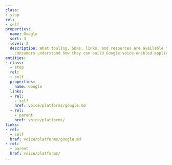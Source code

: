 ```yaml
---
class:
- stop
rel:
- self
properties:
  name: Google
  sort: 3
  level: 2
  description: What tooling, SDKs, links, and resources are available to help API
    consumers understand how they can build Google voice-enabled applications?
entities:
- class:
  - stop
  rel:
  - self
  properties:
    name: Google
  links:
  - rel:
    - self
    href: voice/platforms/google.md
  - rel:
    - parent
    href: voice/platforms/
links:
- rel:
  - self
  href: voice/platforms/google.md
- rel:
  - parent
  href: voice/platforms/
...
```

